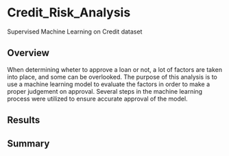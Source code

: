 # Credit_Risk_Analysis

Supervised Machine Learning on Credit dataset

## Overview
When determining wheter to approve a loan or not, a lot of factors are taken into place, and some can be overlooked. The purpose of this analysis is to use a machine learning model to evaluate the factors in order to make a proper judgement on approval. Several steps in the machine learning process were utilized to ensure accurate approval of the model.


## Results



## Summary
